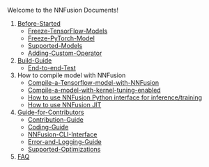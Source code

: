 Welcome to the NNFusion Documents!

1. [Before-Started](Before-Started.md)
   - [Freeze-TensorFlow-Models](Freeze-TensorFlow-Models.md)
   - [Freeze-PyTorch-Model](Freeze-PyTorch-Model.md)
   - [Supported-Models](Supported-Models.md)
   - [Adding-Custom-Operator](/src/contrib/custom_op/README.md)
2. [Build-Guide](Build-Guide.md)
   - [End-to-end-Test](End-to-end-Test.md)
3. How to compile model with NNFusion
   - [Compile-a-Tensorflow-model-with-NNFusion](Compile-a-Tensorflow-model-with-NNFusion.md)
   - [Compile-a-model-with-kernel-tuning-enabled](Compile-a-model-with-kernel-tuning-enabled.md)
   - [How to use NNFusion Python interface for inference/training](../src/python/example/README.md)
   - [How to use NNFusion JIT](NNFusion-JIT.md)
4. [Guide-for-Contributors](Guide-for-Contributors.md)
   - [Contribution-Guide](Contribution-Guide.md)
   - [Coding-Guide](Coding-Guide.md)
   - [NNFusion-CLI-Interface](NNFusion-CLI-Interface.md)
   - [Error-and-Logging-Guide](Error-and-Logging-Guide.md)
   - [Supported-Optimizations](Supported-Optimizations.md)
5. [FAQ](FAQ.md)
